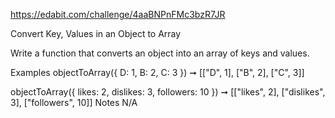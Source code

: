 https://edabit.com/challenge/4aaBNPnFMc3bzR7JR

Convert Key, Values in an Object to Array

Write a function that converts an object into an array of keys and values.

Examples
objectToArray({
  D: 1,
  B: 2,
  C: 3
}) ➞ [["D", 1], ["B", 2], ["C", 3]]

objectToArray({
  likes: 2,
  dislikes: 3,
  followers: 10
}) ➞ [["likes", 2], ["dislikes", 3], ["followers", 10]]
Notes
N/A